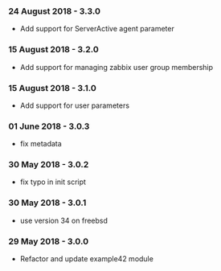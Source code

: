 ### 24 August 2018 - 3.3.0
- Add support for ServerActive agent parameter

### 15 August 2018 - 3.2.0
- Add support for managing zabbix user group membership

### 15 August 2018 - 3.1.0
- Add support for user parameters

### 01 June 2018 - 3.0.3
- fix metadata

### 30 May 2018 - 3.0.2
- fix typo in init script

### 30 May 2018 - 3.0.1
- use version 34 on freebsd

### 29 May 2018 - 3.0.0
- Refactor and update example42 module
